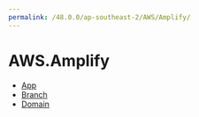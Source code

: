 ```yaml
---
permalink: /48.0.0/ap-southeast-2/AWS/Amplify/
---
```


# AWS.Amplify



* [App](App.md)
* [Branch](Branch.md)
* [Domain](Domain.md)